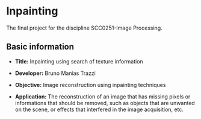 # Inpainting
The final project for the discipline SCC0251-Image Processing.

## Basic information
 - **Title:** Inpainting using search of texture information

 - **Developer:** Bruno Manias Trazzi

 - **Objective:** Image reconstruction using inpainting techniques

 - **Application:** The reconstruction of an image that has missing pixels or informations that should be removed, such as objects that are unwanted on the scene, or effects that interfered in the image acquisition, etc.
